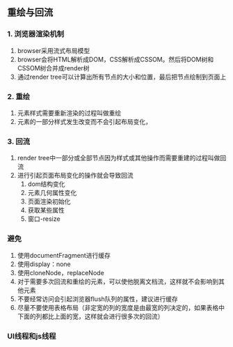 ## 重绘与回流


### 1. 浏览器渲染机制
1. browser采用流式布局模型
2. browser会将HTML解析成DOM，CSS解析成CSSOM。然后将DOM树和CSSOM树合并成render树
3. 通过render tree可以计算出所有节点的大小和位置，最后把节点绘制到页面上

### 2. 重绘
1. 元素样式需要重新渲染的过程叫做重绘
2. 元素的一部分样式发生改变而不会引起布局变化，

### 3. 回流
1. render tree中一部分或全部节点因为样式或其他操作而需要重建的过程叫做回流
2. 进行引起页面布局变化的操作就会导致回流
   1. dom结构变化
   2. 元素几何属性变化
   3. 页面渲染初始化
   4. 获取某些属性
   5. 窗口-resize


### 避免
1. 使用documentFragment进行缓存
2. 使用display：none
3. 使用cloneNode，replaceNode 
4. 对于需要多次回流和重绘的元素，可以使他脱离文档流，这样就不会影响到其他元素
5. 不要经常访问会引起浏览器flush队列的属性，建议进行缓存
6. 尽量不要使用表格布局（非定宽的列的宽度是由最宽的列决定的，如果表格中下面的列都比上面的宽，这样就会进行很多次的回流）

### UI线程和js线程
